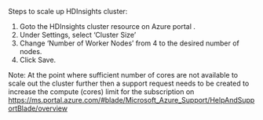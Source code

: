 Steps to scale up HDInsights cluster:
 
1. Goto the HDInsights cluster resource on Azure portal .
1. Under Settings, select ‘Cluster Size’
1. Change ‘Number of Worker Nodes’ from 4 to the desired number of nodes.
1. Click Save.

Note: At the point where sufficient number of cores are not available to scale out the cluster further then a support request needs to be created to increase the compute (cores) limit for the subscription on https://ms.portal.azure.com/#blade/Microsoft_Azure_Support/HelpAndSupportBlade/overview 
